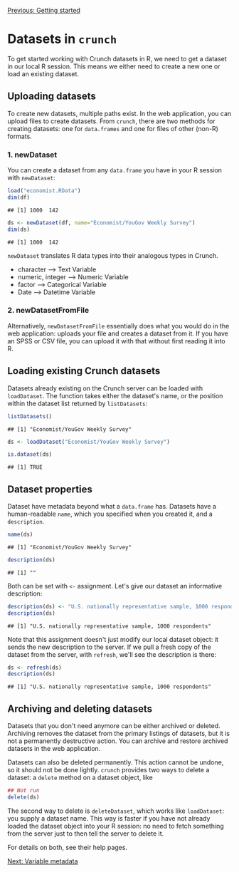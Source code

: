 <!--
%\VignetteEngine{knitr::knitr}
%\VignetteIndexEntry{Datasets: creating, loading, and manipulating}
-->

[Previous: Getting started](getting-started.md) 



# Datasets in `crunch`

To get started working with Crunch datasets in R, we need to get a dataset in our local R session. This means we either need to create a new one or load an existing dataset. 

## Uploading datasets

To create new datasets, multiple paths exist. In the web application, you can upload files to create datasets. From `crunch`, there are two methods for creating datasets: one for `data.frames` and one for files of other (non-R) formats. 

### 1. newDataset

You can create a dataset from any `data.frame` you have in your R session with `newDataset`:


```r
load("economist.RData")
dim(df)
```

```
## [1] 1000  142
```

```r
ds <- newDataset(df, name="Economist/YouGov Weekly Survey")
dim(ds)
```

```
## [1] 1000  142
```

`newDataset` translates R data types into their analogous types in Crunch. 

* character --> Text Variable
* numeric, integer --> Numeric Variable
* factor --> Categorical Variable
* Date --> Datetime Variable

### 2. newDatasetFromFile

Alternatively, `newDatasetFromFile` essentially does what you would do in the web application: uploads your file and creates a dataset from it. If you have an SPSS or CSV file, you can upload it with that without first reading it into R.

## Loading existing Crunch datasets

Datasets already existing on the Crunch server can be loaded with `loadDataset`. The function takes either the dataset's name, or the position within the dataset list returned by `listDatasets`:


```r
listDatasets()
```
```
## [1] "Economist/YouGov Weekly Survey"
```

```r
ds <- loadDataset("Economist/YouGov Weekly Survey")
```

```r
is.dataset(ds)
```

```
## [1] TRUE
```

## Dataset properties

Dataset have metadata beyond what a `data.frame` has. Datasets have a human-readable `name`, which you specified when you created it, and a `description`.


```r
name(ds)
```

```
## [1] "Economist/YouGov Weekly Survey"
```

```r
description(ds)
```

```
## [1] ""
```

Both can be set with `<-` assignment. Let's give our dataset an informative description:


```r
description(ds) <- "U.S. nationally representative sample, 1000 respondents"
description(ds)
```
```
## [1] "U.S. nationally representative sample, 1000 respondents"
```

Note that this assignment doesn't just modify our local dataset object: it sends the new description to the server. If we pull a fresh copy of the dataset from the server, with `refresh`, we'll see the description is there:


```r
ds <- refresh(ds)
description(ds)
```
```
## [1] "U.S. nationally representative sample, 1000 respondents"
```

## Archiving and deleting datasets

Datasets that you don't need anymore can be either archived or deleted. Archiving removes the dataset from the primary listings of datasets, but it is not a permanently destructive action. You can archive and restore archived datasets in the web application.

Datasets can also be deleted permanently. This action cannot be undone, so it should not be done lightly. `crunch` provides two ways to delete a dataset: a `delete` method on a dataset object, like


```r
## Not run
delete(ds)
```

The second way to delete is `deleteDataset`, which works like `loadDataset`: you supply a dataset name. This way is faster if you have not already loaded the dataset object into your R session: no need to fetch something from the server just to then tell the server to delete it. 

For details on both, see their help pages. 

[Next: Variable metadata](variables.md) 
